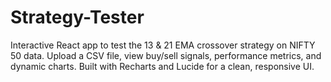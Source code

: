 # Strategy-Tester
Interactive React app to test the 13 &amp; 21 EMA crossover strategy on NIFTY 50 data. Upload a CSV file, view buy/sell signals, performance metrics, and dynamic charts. Built with Recharts and Lucide for a clean, responsive UI.
